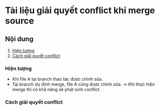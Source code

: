 # Tài liệu giải quyết conflict khi merge source

## Nội dung

1. [Hiện tượng](#hiện-tượng)
1. [Cách giải quyết conflict](#cách-giải-quyết-conflict)

### Hiện tượng

- Khi file A tại branch thao tác được chỉnh sửa.
- Tại branch dự định merge, file A cũng được chỉnh sửa.
  → Khi thực hiện merge thì có khả năng sẽ phát sinh conflict.

### Cách giải quyết conflict
